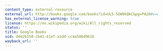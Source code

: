 ```yaml
---
content_type: external-resource
external_url: http://books.google.com/books?id=UL5-5GW9kQkC&pg=PA20#v=onepage
has_external_license_warning: true
license: https://en.wikipedia.org/wiki/All_rights_reserved
status: ''
title: Google Books
uid: dd42b158-cb41-41ef-a1dd-cc4a586d9618
wayback_url: ''
---
```

